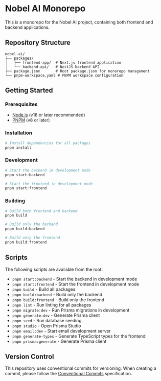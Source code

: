 # Nobel AI Monorepo

This is a monorepo for the Nobel AI project, containing both frontend and backend applications.

## Repository Structure

```
nobel-ai/
├── packages/
│   ├── frontend-app/  # Next.js frontend application
│   └── backend-api/   # NestJS backend API
├── package.json       # Root package.json for monorepo management
└── pnpm-workspace.yaml # PNPM workspace configuration
```

## Getting Started

### Prerequisites

- [Node.js](https://nodejs.org/) (v18 or later recommended)
- [PNPM](https://pnpm.io/) (v8 or later)

### Installation

```bash
# Install dependencies for all packages
pnpm install
```

### Development

```bash
# Start the backend in development mode
pnpm start:backend

# Start the frontend in development mode
pnpm start:frontend
```

### Building

```bash
# Build both frontend and backend
pnpm build

# Build only the backend
pnpm build:backend

# Build only the frontend
pnpm build:frontend
```

## Scripts

The following scripts are available from the root:

- `pnpm start:backend` - Start the backend in development mode
- `pnpm start:frontend` - Start the frontend in development mode
- `pnpm build` - Build all packages
- `pnpm build:backend` - Build only the backend
- `pnpm build:frontend` - Build only the frontend
- `pnpm lint` - Run linting for all packages
- `pnpm migrate:dev` - Run Prisma migrations in development
- `pnpm generate:dev` - Generate Prisma client
- `pnpm seed` - Run database seeding
- `pnpm studio` - Open Prisma Studio
- `pnpm email:dev` - Start email development server
- `pnpm generate-types` - Generate TypeScript types for the frontend
- `pnpm prisma:generate` - Generate Prisma client

## Version Control

This repository uses conventional commits for versioning. When creating a commit, please follow the [Conventional Commits](https://www.conventionalcommits.org/) specification.
